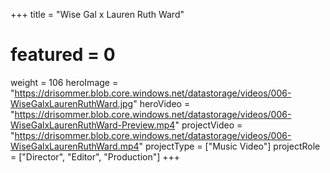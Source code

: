+++
title = "Wise Gal x Lauren Ruth Ward"
# featured = 0
weight = 106
heroImage = "https://drisommer.blob.core.windows.net/datastorage/videos/006-WiseGalxLaurenRuthWard.jpg"
heroVideo = "https://drisommer.blob.core.windows.net/datastorage/videos/006-WiseGalxLaurenRuthWard-Preview.mp4"
projectVideo = "https://drisommer.blob.core.windows.net/datastorage/videos/006-WiseGalxLaurenRuthWard.mp4"
projectType = ["Music Video"]
projectRole = ["Director", "Editor", "Production"]
+++
